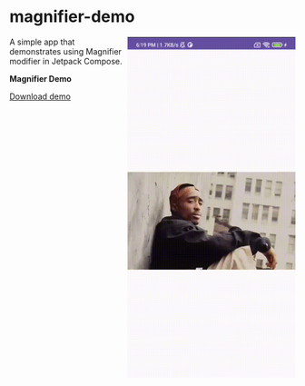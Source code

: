 # magnifier-demo

<img align="right" width="296" height="600"  src="https://github.com/raheemadamboev/magnifier-demo/blob/main/banner.gif" />

A simple app that demonstrates using Magnifier modifier in Jetpack Compose.

**Magnifier Demo**

<a href="https://github.com/raheemadamboev/magnifier-demo/blob/main/app-debug.apk">Download demo</a>
